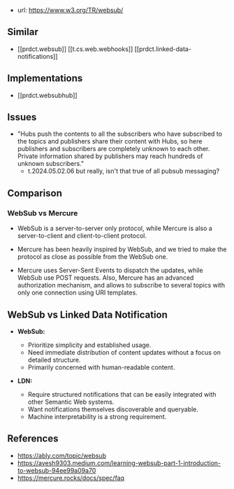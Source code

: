 
- url: https://www.w3.org/TR/websub/

## Similar 
- [[prdct.websub]] [[t.cs.web.webhooks]] [[prdct.linked-data-notifications]]

## Implementations

- [[prdct.websubhub]]

## Issues

- "Hubs push the contents to all the subscribers who have subscribed to the topics and publishers share their content with Hubs, so here publishers and subscribers are completely unknown to each other. Private information shared by publishers may reach hundreds of unknown subscribers."
  - t.2024.05.02.06 but really, isn't that true of all pubsub messaging? 

## Comparison

### WebSub vs Mercure

- WebSub is a server-to-server only protocol, while Mercure is also a server-to-client and client-to-client protocol.

- Mercure has been heavily inspired by WebSub, and we tried to make the protocol as close as possible from the WebSub one.

- Mercure uses Server-Sent Events to dispatch the updates, while WebSub use POST requests. Also, Mercure has an advanced authorization mechanism, and allows to subscribe to several topics with only one connection using URI templates.

## WebSub vs Linked Data Notification

-   **WebSub:**
    
    -   Prioritize simplicity and established usage.
    -   Need immediate distribution of content updates without a focus on detailed structure.
    -   Primarily concerned with human-readable content.
    
-   **LDN:**
    -   Require structured notifications that can be easily integrated with other Semantic Web systems.
    -   Want notifications themselves discoverable and queryable.
    -   Machine interpretability is a strong requirement.

## References

- https://ably.com/topic/websub
- https://ayesh9303.medium.com/learning-websub-part-1-introduction-to-websub-94ee99a09a70
- https://mercure.rocks/docs/spec/faq